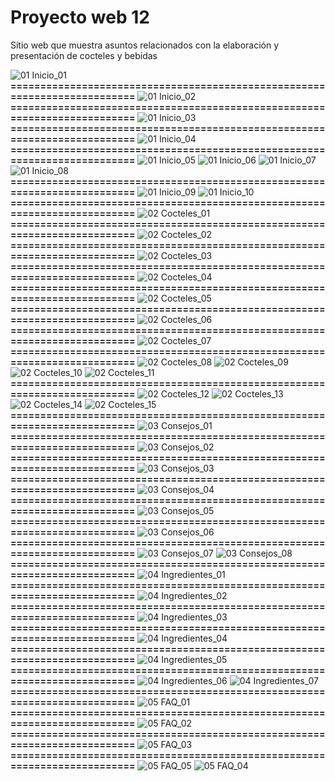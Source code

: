# Proyecto web 12
Sitio web que muestra asuntos relacionados con la elaboración y presentación  de cocteles y bebidas
















![01  Inicio_01](https://github.com/user-attachments/assets/dd1146d3-7c22-40fa-a96c-9d4b45c6b729)
**==========================================================================**
![01  Inicio_02](https://github.com/user-attachments/assets/f8448af7-0473-484a-a060-e185b3d82892)
**==========================================================================**
![01  Inicio_03](https://github.com/user-attachments/assets/cac01b91-9b29-4263-8178-47ed5a2d51bc)
**==========================================================================**
![01  Inicio_04](https://github.com/user-attachments/assets/386e80ea-0938-443b-bd7e-6baf88602be4)
**==========================================================================**
![01  Inicio_05](https://github.com/user-attachments/assets/4d2aed23-6ab5-4e18-b672-e9efbd1af74d)
![01  Inicio_06](https://github.com/user-attachments/assets/d8471784-9570-410f-ab1f-684a0536c733)
![01  Inicio_07](https://github.com/user-attachments/assets/558a7eeb-8b09-478a-931a-11f08b162934)
![01  Inicio_08](https://github.com/user-attachments/assets/92123a69-955c-4cdc-a08a-9f97566a02aa)
**==========================================================================**
![01  Inicio_09](https://github.com/user-attachments/assets/4259f810-5d56-437a-839b-d938beae9828)
![01  Inicio_10](https://github.com/user-attachments/assets/8c0622f4-87d5-4cd2-ba21-8e1d4f1e1338)
**==========================================================================**
![02  Cocteles_01](https://github.com/user-attachments/assets/ec9aa9d7-02ab-4879-a4c3-44d04ca4902c)
**==========================================================================**
![02  Cocteles_02](https://github.com/user-attachments/assets/535a64e0-69da-46db-9045-458aa9cf7b6d)
**==========================================================================**
![02  Cocteles_03](https://github.com/user-attachments/assets/bb1f9760-cf93-4694-a647-5d56740d85b0)
**==========================================================================**
![02  Cocteles_04](https://github.com/user-attachments/assets/1d5674a1-fbc6-4a3d-bf0b-1ee40dd5fced)
**==========================================================================**
![02  Cocteles_05](https://github.com/user-attachments/assets/15de4093-4ee1-4065-9907-a187dc180f6b)
**==========================================================================**
![02  Cocteles_06](https://github.com/user-attachments/assets/5288660b-5f81-4487-b434-4a0f2935330e)
**==========================================================================**
![02  Cocteles_07](https://github.com/user-attachments/assets/52278a20-9547-447b-bd14-46f9b6d6f562)
**==========================================================================**
![02  Cocteles_08](https://github.com/user-attachments/assets/789d45be-5d97-42e4-b987-f073882dd7f0)
![02  Cocteles_09](https://github.com/user-attachments/assets/a8c2c009-4a2a-4957-8560-c4586b0f4f2b)
![02  Cocteles_10](https://github.com/user-attachments/assets/bda1c233-badc-4460-89d0-72146e89437e)
![02  Cocteles_11](https://github.com/user-attachments/assets/94a5e11c-c1e6-4989-a7da-f1afbd7e42d1)
**==========================================================================**
![02  Cocteles_12](https://github.com/user-attachments/assets/8f916f54-97e4-40e2-834d-62448639d63e)
![02  Cocteles_13](https://github.com/user-attachments/assets/9c225ee0-a332-4f69-90ff-da14c11371f8)
![02  Cocteles_14](https://github.com/user-attachments/assets/4afcddf4-1240-4968-9678-64b2e9f44349)
![02  Cocteles_15](https://github.com/user-attachments/assets/4b321896-e8fe-4465-aca3-ad3f94b5ac29)
**==========================================================================**
![03  Consejos_01](https://github.com/user-attachments/assets/20294125-504c-4287-a3cb-e58d1e4012b1)
**==========================================================================**
![03  Consejos_02](https://github.com/user-attachments/assets/0514f537-6e9c-4ed6-84b9-e569d4206de5)
**==========================================================================**
![03  Consejos_03](https://github.com/user-attachments/assets/588a8233-fb44-4b36-a407-84d7ad5fe43a)
**==========================================================================**
![03  Consejos_04](https://github.com/user-attachments/assets/a69087fa-2fb5-48af-8efd-f6daf264feac)
**==========================================================================**
![03  Consejos_05](https://github.com/user-attachments/assets/3dc645ed-9ac9-4c59-aecf-1d1bfa1d3bb6)
**==========================================================================**
![03  Consejos_06](https://github.com/user-attachments/assets/dc66e28f-0fbc-4fd2-8a6a-c0c62aef7cd2)
**==========================================================================**
![03  Consejos_07](https://github.com/user-attachments/assets/ba1209b4-e1d9-4cc4-aabd-280de277b6c1)
![03  Consejos_08](https://github.com/user-attachments/assets/e0c525a9-2abb-4e87-bb0f-892d26db3843)
**==========================================================================**
![04  Ingredientes_01](https://github.com/user-attachments/assets/76b9b2a6-5665-45b2-a144-a116eb296676)
**==========================================================================**
![04  Ingredientes_02](https://github.com/user-attachments/assets/01c62f49-b924-479c-a1bf-50cc22c9e0af)
**==========================================================================**
![04  Ingredientes_03](https://github.com/user-attachments/assets/d6fea603-382d-4bc1-a8e8-b86730ae1ac9)
**==========================================================================**
![04  Ingredientes_04](https://github.com/user-attachments/assets/a2598d40-fee4-424d-907c-8c5b10f78faa)
**==========================================================================**
![04  Ingredientes_05](https://github.com/user-attachments/assets/81601cc4-1da4-43f8-be90-6d8945f76ba9)
**==========================================================================**
![04  Ingredientes_06](https://github.com/user-attachments/assets/efc3db48-1ea0-4978-b9a7-e80bc1ee0ade)
![04  Ingredientes_07](https://github.com/user-attachments/assets/cb7f5d0c-6d28-4e1d-bf61-2dc0a3f3e9db)
**==========================================================================**
![05  FAQ_01](https://github.com/user-attachments/assets/23344e81-c9aa-4bea-aaf1-1a052871fbbe)
**==========================================================================**
![05  FAQ_02](https://github.com/user-attachments/assets/674eaa3a-e7ab-43af-bd5d-faa9c2cbcef7)
**==========================================================================**
![05  FAQ_03](https://github.com/user-attachments/assets/cefcd7c9-2286-4637-885a-9862255e8d70)
**==========================================================================**
![05  FAQ_05](https://github.com/user-attachments/assets/c1d326a7-6364-406c-ab28-874ec5181b46)
![05  FAQ_04](https://github.com/user-attachments/assets/e48beabc-63c7-4ef3-abc2-3f93752f2a3a)
